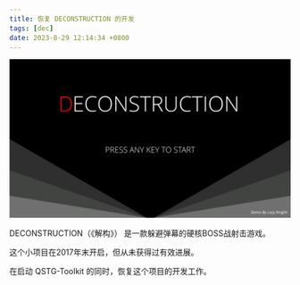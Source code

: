 ```yaml
---
title: 恢复 DECONSTRUCTION 的开发
tags: [dec]
date: 2023-8-29 12:14:34 +0800
---
```


![](./img/dec/0x0000.png)

DECONSTRUCTION（《解构》） 是一款躲避弹幕的硬核BOSS战射击游戏。

这个小项目在2017年末开启，但从未获得过有效进展。

在启动 QSTG-Toolkit 的同时，恢复这个项目的开发工作。
